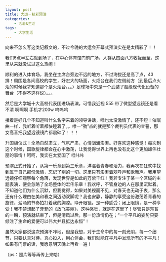 ```yaml
---
layout: post
title: 大运－精彩预演
categories:
    - 活着&生活
tags:
    - 大学生活
---
```


向来不怎么写这类记叙文的，不过今晚的大运会开幕式预演实在是太精彩了！！
 
我们6点半左右就到场了，在中心体育馆门前广场，人群从四面八方收拢而至，这里从来就没试过这么热闹！
  
顺利的进入体育场，我坐在主席台旁边不远的地方，不过海拔还是高了点，43排！周围是各间高校的学生，好宏大的场面，火炬台在我们左侧前方（到最后点火炬的时候我才知道那个是火炬台。。。）足球场中央是一个武装了超级现代化设备的舞台（不得不这样说）。。。
   
然后是大学城十大高校代表团进场表演。可惜我近视 555  带了微型望远镜还是看不清 啊啊啊  手机才200w 呜呜呜
    
接着是好几个不知道叫什么名字来着的领导讲话，哇也太没激情了，还不短！催眠曲一样，我听着听着都快睡着了。。唯一“劲”点的就是那个裁判员代表的宣誓，那女高音把我望远镜镜片都震碎了！！！
     
升国旗仪式！全场自然肃立，气氛严肃，心情汹涌澎湃。好喜欢这种感觉！每次到这个时候，国歌旋律都会在心中激荡，让我觉得世界上再也没有比这个更加雄伟壮丽的事情！呵呵，我实在太爱国了 哇咔咔
      
预演正式开始了，从第一乐章到第三乐章，洋溢着青春和活力，我再次在狂欢中找到属于自己那份激情，忘记了别的一切。这里只有澎湃着欢呼声和歌舞声。我用望远镜仔细观察每个角落，发现世界是如此的万紫千红！我若专注于某一个区域的主题表演，便会忽略了全场整体的宏伟乐章！我欢呼，不管身边的人在那里沉默着。不知道他们为什么沉默，但我觉得，如果对美视而不见，对春天也无动于衷，那么还有什么理由在美和春之间迈动双脚呢？我也安静，静静的享受这份激荡着青春的旋律，汹涌的节奏拍打着我的胸膛。睁开眼镜，是一种感受；闭上眼镜，是一种享受！我不禁想起了菲菲的《放飞美丽》，这种感觉，就是在这里了！尽管只是短暂的一瞬，预演就结束了，但是清风过后，那一份热情仍在；“一个平凡的姿势只要倾注了生命的爱便可以伟大并且抵达永恒”！
       
虽然大家都说这次预演不咋地，但是我想，对于生命中的每一刻光阴，每一个细节，只要认真对待，真心投入，用心体会，我们就能在平凡中发现所有的不平凡！如果有门票的话，我愿意明天晚上再看一遍！
        
（ps：照片等等再传上来哈）
